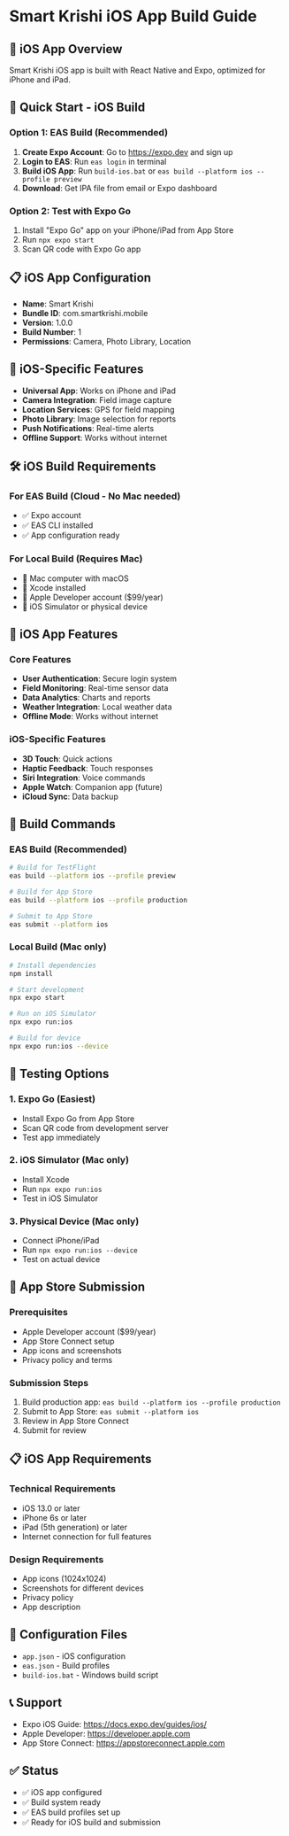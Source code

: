 # Smart Krishi iOS App Build Guide

## 📱 iOS App Overview
Smart Krishi iOS app is built with React Native and Expo, optimized for iPhone and iPad.

## 🚀 Quick Start - iOS Build

### Option 1: EAS Build (Recommended)
1. **Create Expo Account**: Go to https://expo.dev and sign up
2. **Login to EAS**: Run `eas login` in terminal
3. **Build iOS App**: Run `build-ios.bat` or `eas build --platform ios --profile preview`
4. **Download**: Get IPA file from email or Expo dashboard

### Option 2: Test with Expo Go
1. Install "Expo Go" app on your iPhone/iPad from App Store
2. Run `npx expo start`
3. Scan QR code with Expo Go app

## 📋 iOS App Configuration
- **Name**: Smart Krishi
- **Bundle ID**: com.smartkrishi.mobile
- **Version**: 1.0.0
- **Build Number**: 1
- **Permissions**: Camera, Photo Library, Location

## 🔧 iOS-Specific Features
- **Universal App**: Works on iPhone and iPad
- **Camera Integration**: Field image capture
- **Location Services**: GPS for field mapping
- **Photo Library**: Image selection for reports
- **Push Notifications**: Real-time alerts
- **Offline Support**: Works without internet

## 🛠️ iOS Build Requirements

### For EAS Build (Cloud - No Mac needed)
- ✅ Expo account
- ✅ EAS CLI installed
- ✅ App configuration ready

### For Local Build (Requires Mac)
- 🍎 Mac computer with macOS
- 🍎 Xcode installed
- 🍎 Apple Developer account ($99/year)
- 🍎 iOS Simulator or physical device

## 📱 iOS App Features

### Core Features
- **User Authentication**: Secure login system
- **Field Monitoring**: Real-time sensor data
- **Data Analytics**: Charts and reports
- **Weather Integration**: Local weather data
- **Offline Mode**: Works without internet

### iOS-Specific Features
- **3D Touch**: Quick actions
- **Haptic Feedback**: Touch responses
- **Siri Integration**: Voice commands
- **Apple Watch**: Companion app (future)
- **iCloud Sync**: Data backup

## 🚀 Build Commands

### EAS Build (Recommended)
```bash
# Build for TestFlight
eas build --platform ios --profile preview

# Build for App Store
eas build --platform ios --profile production

# Submit to App Store
eas submit --platform ios
```

### Local Build (Mac only)
```bash
# Install dependencies
npm install

# Start development
npx expo start

# Run on iOS Simulator
npx expo run:ios

# Build for device
npx expo run:ios --device
```

## 📱 Testing Options

### 1. Expo Go (Easiest)
- Install Expo Go from App Store
- Scan QR code from development server
- Test app immediately

### 2. iOS Simulator (Mac only)
- Install Xcode
- Run `npx expo run:ios`
- Test in iOS Simulator

### 3. Physical Device (Mac only)
- Connect iPhone/iPad
- Run `npx expo run:ios --device`
- Test on actual device

## 🍎 App Store Submission

### Prerequisites
- Apple Developer account ($99/year)
- App Store Connect setup
- App icons and screenshots
- Privacy policy and terms

### Submission Steps
1. Build production app: `eas build --platform ios --profile production`
2. Submit to App Store: `eas submit --platform ios`
3. Review in App Store Connect
4. Submit for review

## 📋 iOS App Requirements

### Technical Requirements
- iOS 13.0 or later
- iPhone 6s or later
- iPad (5th generation) or later
- Internet connection for full features

### Design Requirements
- App icons (1024x1024)
- Screenshots for different devices
- Privacy policy
- App description

## 🔧 Configuration Files
- `app.json` - iOS configuration
- `eas.json` - Build profiles
- `build-ios.bat` - Windows build script

## 📞 Support
- Expo iOS Guide: https://docs.expo.dev/guides/ios/
- Apple Developer: https://developer.apple.com
- App Store Connect: https://appstoreconnect.apple.com

## ✅ Status
- ✅ iOS app configured
- ✅ Build system ready
- ✅ EAS build profiles set up
- ✅ Ready for iOS build and submission 